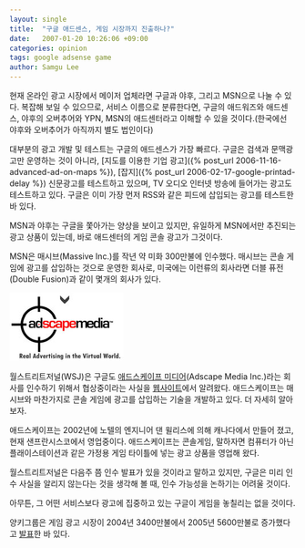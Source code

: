 ```yaml
---
layout: single
title:  "구글 애드센스, 게임 시장까지 진출하나?"
date:   2007-01-20 10:26:06 +09:00
categories: opinion
tags: google adsense game
author: Samgu Lee
---
```

현재 온라인 광고 시장에서 메이저 업체라면 구글과 야후, 그리고 MSN으로 나눌 수 있다. 복잡해 보일 수 있으므로, 서비스 이름으로 분류한다면, 구글의 애드워즈와 애드센스, 야후의 오버추어와 YPN, MSN의 애드센터라고 이해할 수 있을 것이다.(한국에선 야후와 오버추어가 아직까지 별도 법인이다)

대부분의 광고 개발 및 테스트는 구글의 애드센스가 가장 빠르다. 구글은 검색과 문맥광고만 운영하는 것이 아니라, [지도를 이용한 기업 광고]({% post_url 2006-11-16-advanced-ad-on-maps %}), [잡지]({% post_url 2006-02-17-google-printad-delay %}) 신문광고를 테스트하고 있으며, TV 오디오 인터넷 방송에 들어가는 광고도 테스트하고 있다. 구글은 이미 가장 먼저 RSS와 같은 피드에 삽입되는 광고를 테스트한 바 있다.

MSN과 야후는 구글을 쫓아가는 양상을 보이고 있지만, 유일하게 MSN에서만 추진되는 광고 상품이 있는데, 바로 애드센터의 게임 콘솔 광고가 그것이다.

MSN은 매시브(Massive Inc.)를 작년 약 미화 300만불에 인수했다. 매시브는 콘솔 게임에 광고를 삽입하는 것으로 운영한 회사로, 미국에는 이런류의 회사라면 더블 퓨전(Double Fusion)과 같이 몇개의 회사가 있다.

![애드스케이프 미디어](/assets/adscapemedia-logo.jpg)

월스트리트저널(WSJ)은 구글도 [애드스케이프 미디어](http://www.adscapemedia.com/)(Adscape Media Inc.)라는 회사를 인수하기 위해서 협상중이라는 사실을 [웹사이트](http://online.wsj.com/google_login.html?url=http%3A%2F%2Fonline.wsj.com%2Farticle%2FSB116925953126282366.html%3Fmod%3Dgooglenews_wsj)에서 알려왔다. 애드스케이프는 매시브와 마찬가지로 콘솔 게임에 광고를 삽입하는 기술을 개발하고 있다. 더 자세히 알아보자.

애드스케이프는 2002년에 노텔의 엔지니어 댄 윌리스에 의해 캐나다에서 만들어 졌고, 현재 샌프란시스코에서 영업중이다. 애드스케이프는 콘솔게임, 말하자면 컴퓨터가 아닌 플래이스테이션과 같은 가정용 게임 타이틀에 넣는 광고 상품을 영업해 왔다.

월스트리트저널은 다음주 쯤 인수 발표가 있을 것이라고 말하고 있지만, 구글은 미리 인수 사실을 알리지 않는다는 것을 생각해 볼 때, 인수 가능성을 논하기는 어려울 것이다.

아무튼, 그 어떤 서비스보다 광고에 집중하고 있는 구글이 게임을 놓칠리는 없을 것이다.

양키그룹은 게임 광고 시장이 2004년 3400만불에서 2005년 5600만불로 증가했다고 [발표](http://www.yankeegroup.com/pressReleaseDetail.do?actionType=getDetailPressRelease&#038;ID=PressReleases/news_4172006_InGameAdvertising.htm)한 바 있다.
